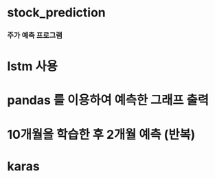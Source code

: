 # stock_prediction

### 주가 예측 프로그램 ###

  #  lstm 사용
  #  pandas 를 이용하여 예측한 그래프 출력
  #  10개월을 학습한 후 2개월 예측 (반복)
  #  karas
